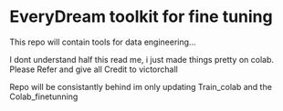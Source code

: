 # EveryDream toolkit for fine tuning

This repo will contain tools for data engineering... 

I dont understand half this read me, i just made things pretty on colab.
Please Refer and give all Credit to victorchall

Repo will be consistantly behind im only updating Train_colab and the Colab_finetunning
